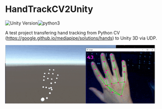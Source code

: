 # HandTrackCV2Unity
![Unity Version](https://img.shields.io/badge/Unity-2018.1.0f2-orange.svg)![python3](https://img.shields.io/badge/Python-3.x-blue)

A test project transfering hand tracking from Python CV (https://google.github.io/mediapipe/solutions/hands) to Unity 3D via UDP.

![enter image description here](https://raw.githubusercontent.com/athanoid/HandTrackCV2Unity/main/opencvunity.gif)

